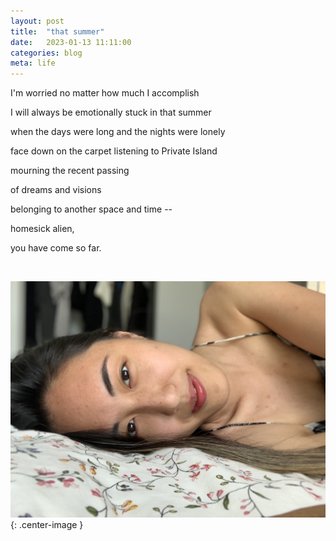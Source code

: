 ```yaml
---
layout: post
title:  "that summer"
date:   2023-01-13 11:11:00
categories: blog
meta: life
---
```


I'm worried no matter how much I accomplish

I will always be emotionally stuck in that summer

when the days were long and the nights were lonely

face down on the carpet listening to Private Island

mourning the recent passing

of dreams and visions

belonging to another space and time --

homesick alien,

you have come so far.

<br />

![homesick alien](/images/homesick_alien.jpeg){: .center-image }
